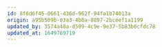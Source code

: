 ```yaml
---
id: 8f6d6f45-0661-436d-962f-94fa1b74013a
origin: a95b509b-03a3-4b8a-8897-2bceef1a1199
updated_by: 3574a48a-d509-4c9e-9e37-5b83b6cfdc78
updated_at: 1649769719
---
```

